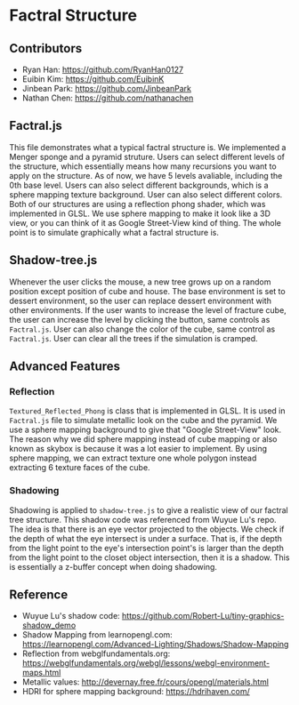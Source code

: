 # Factral Structure

## Contributors
- Ryan Han: https://github.com/RyanHan0127
- Euibin Kim: https://github.com/EuibinK
- Jinbean Park: https://github.com/JinbeanPark
- Nathan Chen: https://github.com/nathanachen

## Factral.js

This file demonstrates what a typical factral structure is. We implemented a Menger sponge and a pyramid struture. Users can select different levels of the structure, which essentially means how many recursions you want to apply on the structure. As of now, we have 5 levels avaliable, including the 0th base level. Users can also select different backgrounds, which is a sphere mapping texture background. User can also select different colors. Both of our structures are using a reflection phong shader, which was implemented in GLSL. We use sphere mapping to make it look like a 3D view, or you can think of it as Google Street-View kind of thing. The whole point is to simulate graphically what a factral structure is.

## Shadow-tree.js

Whenever the user clicks the mouse, a new tree grows up on a random position except position of cube and house. The base environment is set to dessert environment, so the user can replace dessert environment with other environments. If the user wants to increase the level of fracture cube, the user can increase the level by clicking the button, same controls as `Factral.js`. User can also change the color of the cube, same control as `Factral.js`. User can clear all the trees if the simulation is cramped.

## Advanced Features

### Reflection

`Textured_Reflected_Phong` is class that is implemented in GLSL. It is used in `Factral.js` file to simulate metallic look on the cube and the pyramid. We use a sphere mapping background to give that "Google Street-View" look. The reason why we did sphere mapping instead of cube mapping or also known as skybox is because it was a lot easier to implement. By using sphere mapping, we can extract texture one whole polygon instead extracting 6 texture faces of the cube. 

### Shadowing

Shadowing is applied to `shadow-tree.js` to give a realistic view of our factral tree structure. This shadow code was referenced from Wuyue Lu's repo. The idea is that there is an eye vector projected to the objects. We check if the depth of what the eye intersect is under a surface. That is, if the depth from the light point to the eye's intersection point's is larger than the depth from the light point to the closet object intersection, then it is a shadow. This is essentially a z-buffer concept when doing shadowing.

## Reference
- Wuyue Lu's shadow code: https://github.com/Robert-Lu/tiny-graphics-shadow_demo
- Shadow Mapping from learnopengl.com: https://learnopengl.com/Advanced-Lighting/Shadows/Shadow-Mapping
- Reflection from webglfundamentals.org: https://webglfundamentals.org/webgl/lessons/webgl-environment-maps.html
- Metallic values: http://devernay.free.fr/cours/opengl/materials.html
- HDRI for sphere mapping background: https://hdrihaven.com/